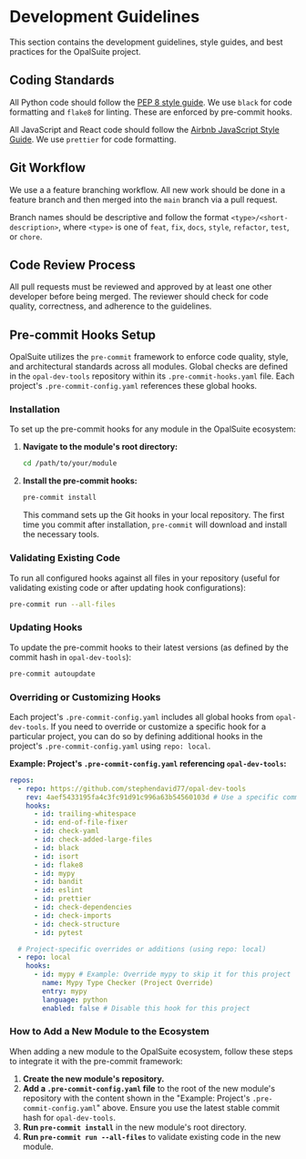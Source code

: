 # Development Guidelines

This section contains the development guidelines, style guides, and best practices for the OpalSuite project.

## Coding Standards

All Python code should follow the [PEP 8 style guide](https://www.python.org/dev/peps/pep-0008/). We use `black` for code formatting and `flake8` for linting. These are enforced by pre-commit hooks.

All JavaScript and React code should follow the [Airbnb JavaScript Style Guide](https://github.com/airbnb/javascript). We use `prettier` for code formatting.

## Git Workflow

We use a a feature branching workflow. All new work should be done in a feature branch and then merged into the `main` branch via a pull request.

Branch names should be descriptive and follow the format `<type>/<short-description>`, where `<type>` is one of `feat`, `fix`, `docs`, `style`, `refactor`, `test`, or `chore`.

## Code Review Process

All pull requests must be reviewed and approved by at least one other developer before being merged. The reviewer should check for code quality, correctness, and adherence to the guidelines.

## Pre-commit Hooks Setup

OpalSuite utilizes the `pre-commit` framework to enforce code quality, style, and architectural standards across all modules. Global checks are defined in the `opal-dev-tools` repository within its `.pre-commit-hooks.yaml` file. Each project's `.pre-commit-config.yaml` references these global hooks.

### Installation

To set up the pre-commit hooks for any module in the OpalSuite ecosystem:

1.  **Navigate to the module's root directory:**
    ```bash
    cd /path/to/your/module
    ```
2.  **Install the pre-commit hooks:**
    ```bash
    pre-commit install
    ```
    This command sets up the Git hooks in your local repository. The first time you commit after installation, `pre-commit` will download and install the necessary tools.

### Validating Existing Code

To run all configured hooks against all files in your repository (useful for validating existing code or after updating hook configurations):

```bash
pre-commit run --all-files
```

### Updating Hooks

To update the pre-commit hooks to their latest versions (as defined by the commit hash in `opal-dev-tools`):

```bash
pre-commit autoupdate
```

### Overriding or Customizing Hooks

Each project's `.pre-commit-config.yaml` includes all global hooks from `opal-dev-tools`. If you need to override or customize a specific hook for a particular project, you can do so by defining additional hooks in the project's `.pre-commit-config.yaml` using `repo: local`.

**Example: Project's `.pre-commit-config.yaml` referencing `opal-dev-tools`:**

```yaml
repos:
  - repo: https://github.com/stephendavid77/opal-dev-tools
    rev: 4aef5433195fa4c3fc91d91c996a63b54560103d # Use a specific commit hash for production stability
    hooks:
      - id: trailing-whitespace
      - id: end-of-file-fixer
      - id: check-yaml
      - id: check-added-large-files
      - id: black
      - id: isort
      - id: flake8
      - id: mypy
      - id: bandit
      - id: eslint
      - id: prettier
      - id: check-dependencies
      - id: check-imports
      - id: check-structure
      - id: pytest

  # Project-specific overrides or additions (using repo: local)
  - repo: local
    hooks:
      - id: mypy # Example: Override mypy to skip it for this project
        name: Mypy Type Checker (Project Override)
        entry: mypy
        language: python
        enabled: false # Disable this hook for this project
```

### How to Add a New Module to the Ecosystem

When adding a new module to the OpalSuite ecosystem, follow these steps to integrate it with the pre-commit framework:

1.  **Create the new module's repository.**
2.  **Add a `.pre-commit-config.yaml` file** to the root of the new module's repository with the content shown in the "Example: Project's `.pre-commit-config.yaml`" above. Ensure you use the latest stable commit hash for `opal-dev-tools`.
3.  **Run `pre-commit install`** in the new module's root directory.
4.  **Run `pre-commit run --all-files`** to validate existing code in the new module.
